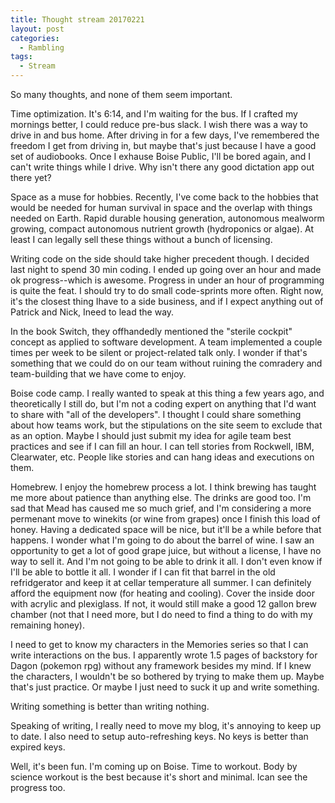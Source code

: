 ```yaml
---
title: Thought stream 20170221
layout: post
categories:
  - Rambling
tags:
  - Stream
---
```

So many thoughts, and none of them seem important.

Time optimization. It's 6:14, and I'm waiting for the bus. If I crafted my mornings better, I could reduce pre-bus slack. I wish there was a way to drive in and bus home. After driving in for a few days, I've remembered the freedom I get from driving in, but maybe that's just because I have a good set of audiobooks. Once I exhause Boise Public, I'll be bored again, and I can't write things while I drive. Why isn't there any good dictation app out there yet?

Space as a muse for hobbies. Recently, I've come back to the hobbies that would be needed for human survival in space and the overlap with things needed on Earth. Rapid durable housing generation, autonomous mealworm growing, compact autonomous nutrient growth (hydroponics or algae). At least I can legally sell these things without a bunch of licensing.

Writing code on the side should take higher precedent though. I decided last night to spend 30 min coding. I ended up going over an hour and made ok progress--which is awesome. Progress in under an hour of programming is quite the feat. I should try to do small code-sprints more often. Right now, it's the closest thing Ihave to a side business, and if I expect anything out of Patrick and Nick, Ineed to lead the way.

In the book Switch, they offhandedly mentioned the "sterile cockpit" concept as applied to software development. A team implemented a couple times per week to be silent or project-related talk only. I wonder if that's something that we could do on our team without ruining the comradery and team-building that we have come to enjoy.

Boise code camp. I really wanted to speak at this thing a few years ago, and theoretically I still do, but I'm not a coding expert on anything that I'd want to share with "all of the developers". I thought I could share something about how teams work, but the stipulations on the site seem to exclude that as an option. Maybe I should just submit my idea for agile team best practices and see if I can fill an hour. I can tell stories from Rockwell, IBM, Clearwater, etc. People like stories and can hang ideas and executions on them.

Homebrew. I enjoy the homebrew process a lot. I think brewing has taught me more about patience than anything else. The drinks are good too. I'm sad that Mead has caused me so much grief, and I'm considering a more permenant move to winekits (or wine from grapes) once I finish this load of honey. Having a dedicated space will be nice, but it'll be a while before that happens. I wonder what I'm going to do about the barrel of wine. I saw an opportunity to get a lot of good grape juice, but without a license, I have no way to sell it. And I'm not going to be able to drink it all. I don't even know if I'll be able to bottle it all. I wonder if I can fit that barrel in the old refridgerator and keep it at cellar temperature all summer. I can definitely afford the equipment now (for heating and cooling). Cover the inside door with acrylic and plexiglass. If not, it would still make a good 12 gallon brew chamber (not that I need more, but I do need to find a thing to do with my remaining honey).

I need to get to know my characters in the Memories series so that I can write interactions on the bus. I apparently wrote 1.5 pages of backstory for Dagon (pokemon rpg) without any framework besides my mind. If I knew the characters, I wouldn't be so bothered by trying to make them up. Maybe that's just practice. Or maybe I just need to suck it up and write something.

Writing something is better than writing nothing.

Speaking of writing, I really need to move my blog, it's annoying to keep up to date. I also need to setup auto-refreshing keys. No keys is better than expired keys.

Well, it's been fun. I'm coming up on Boise. Time to workout. Body by science workout is the best because it's short and minimal. Ican see the progress too.